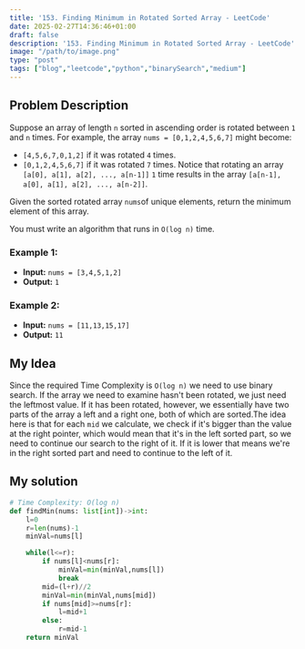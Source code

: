 ```yaml
---
title: '153. Finding Minimum in Rotated Sorted Array - LeetCode'
date: 2025-02-27T14:36:46+01:00
draft: false
description: '153. Finding Minimum in Rotated Sorted Array - LeetCode'
image: "/path/to/image.png"
type: "post"
tags: ["blog","leetcode","python","binarySearch","medium"]
---
```

## Problem Description

Suppose an array of length `n` sorted in ascending order is rotated between `1` and `n` times. For example, the array `nums = [0,1,2,4,5,6,7]` might become:

* `[4,5,6,7,0,1,2]` if it was rotated `4` times.
* `[0,1,2,4,5,6,7]` if it was rotated `7` times.
Notice that rotating an array `[a[0], a[1], a[2], ..., a[n-1]]` `1` time results in the array `[a[n-1], a[0], a[1], a[2], ..., a[n-2]]`.

Given the sorted rotated array `nums`of unique elements, return the minimum element of this array.

You must write an algorithm that runs in `O(log n)` time.

### Example 1:
* **Input:** `nums = [3,4,5,1,2]`
* **Output:** `1`
### Example 2:
* **Input:** `nums = [11,13,15,17]`
* **Output:** `11`

## My Idea

Since the required Time Complexity is `O(log n)` we need to use binary search. If the array we need to examine hasn't been rotated, we just need the leftmost value. If it has been rotated, however, we essentially have two parts of the array a left and a right one, both of which are sorted.The idea here is that for each `mid` we calculate, we check if it's bigger than the value at the right pointer, which would mean that it's in the left sorted part, so we need to continue our search to the right of it. If it is lower that means we're in the right sorted part and need to continue to the left of it.

## My solution
```python
# Time Complexity: O(log n)
def findMin(nums: list[int])->int:
    l=0
    r=len(nums)-1
    minVal=nums[l]

    while(l<=r):
        if nums[l]<nums[r]:
            minVal=min(minVal,nums[l])
            break
        mid=(l+r)//2
        minVal=min(minVal,nums[mid])
        if nums[mid]>=nums[r]:
            l=mid+1
        else:
            r=mid-1
    return minVal
```
